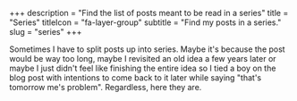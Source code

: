 +++
description = "Find the list of posts meant to be read in a series"
title = "Series"
titleIcon = "fa-layer-group"
subtitle = "Find my posts in a series."
slug = "series"
+++

Sometimes I have to split posts up into series. Maybe it's because the post would be way too long, maybe I revisited an old idea a few years later or maybe I just didn't feel like finishing the entire idea so I tied a boy on the blog post with intentions to come back to it later while saying "that's tomorrow me's problem". Regardless, here they are.

